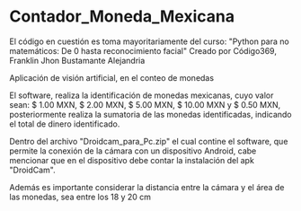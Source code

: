 # Contador_Moneda_Mexicana

El código en cuestión es toma mayoritariamente del curso:
"Python para no matemáticos: De 0 hasta reconocimiento facial"
Creado por Código369, Franklin Jhon Bustamante Alejandria

Aplicación de visión artificial, en el conteo de monedas

El software, realiza la identificación de monedas mexicanas, cuyo valor sean:
$ 1.00 MXN, $ 2.00 MXN, $ 5.00 MXN, $ 10.00 MXN y $ 0.50 MXN, posteriormente realiza la sumatoria
de las monedas identificadas, indicando el total de dinero identificado.

Dentro del archivo "Droidcam_para_Pc.zip" el cual contine el software, que permite
la conexión de la cámara con un dispositivo Android, cabe mencionar que en el dispositivo 
debe contar la instalación del apk "DroidCam".

Además es importante considerar la distancia entre la cámara y el área de las monedas,
sea entre los 18 y 20 cm
